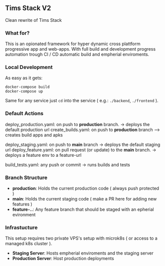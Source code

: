 ## Tims Stack V2

Clean rewrite of Tims Stack

### What for?

This is an opionated framework for hyper dynamic cross plattform progressive app and web-apps.
With full build and development progress automation trough CI / CD automatic build and empherial enviroments.

### Local Development

As easy as it gets:

```
docker-compose build
docker-compose up
```

Same for any service just `cd` into the service ( e.g.: `./backend`, `./frontend` ).

### Default Actions

deploy_production.yaml: on push to **production** branch. -> deploys the default production url
create_builds.yaml: on push to **production** branch --> creates build apps and apks

deploy_staging.yaml: on push to **main** branch -> deploys the default staging url
deploy_feature.yaml: on pull request (or update) to the **main** branch. -> deploys a feature env to a feature-url

build_tests.yaml: any push or commit -> runs builds and tests

### Branch Structure

- **production**: Holds the current production code ( always push protected )
- **main**: Holds the current staging code ( make a PR here for adding new features )
- **feature-..**: Any feature branch that should be staged with an epherial evironment

### Infrastucture

This setup requires two private VPS's setup with microk8s ( or access to a managed k8s cluster ).

- **Staging Server**: Hosts empherial enviroments and the staging server
- **Production Server**: Host production deployments